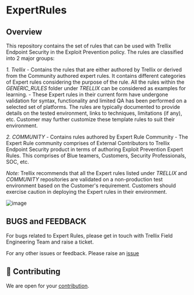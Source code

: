 # ExpertRules

## Overview

This repository contains the set of rules that can be used with Trellix Endpoint Security in the Exploit Prevention policy. 
The rules are classified into 2 major groups:

*1. Trellix* 
		- Contains the rules that are either authored by Trellix or derived from the Community authored expert rules. It contains different categories of Expert rules considering the purpose of the rule. All the rules within the *GENERIC_RULES* folder under *TRELLIX* can be considered as examples for learning.
		- These Expert rules in their current form have undergone validation for syntax, functionality and limited QA has been performed on a selected set of platforms. The rules are typically documented to provide details on the tested environment, links to techniques, limitations (if any), etc. Customer may further customize these template rules to suit their environment.
		
*2. COMMUNITY* 
		- Contains rules authored by Expert Rule Community
		- The Expert Rule community comprises of External Contributors to Trellix Endpoint Security product in terms of authoring Exploit Prevention Expert Rules. This comprises of Blue teamers, Customers, Security Professionals, SOC, etc.

*Note:*
Trellix recommends that all the Expert rules listed under *TRELLIX* and *COMMUNITY* repositories are validated on a non-production test environment based on the Customer's requirement. Customers should exercise caution in deploying the Expert rules in their environment. 

![image](https://user-images.githubusercontent.com/89252889/184314344-33f8556f-b112-4271-8748-eac419a64d93.png)


## BUGS and FEEDBACK

For bugs related to Expert Rules, please get in touch with Trellix Field Engineering Team and raise a ticket.

For any other issues or feedback. Please raise an [issue](https://github.com/mcafee-enterprise/ExpertRules/issues) 

## 🤝 Contributing
We are open for your [contribution](COMMUNITY).
